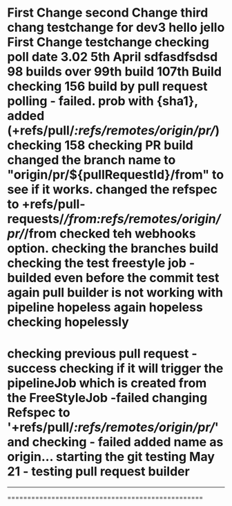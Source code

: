 First Change
second Change
third chang
testchange
for dev3 
hello
jello
First Change
testchange 
checking poll
date
3.02 5th April
sdfasdfsdsd
98 builds over
99th build
107th Build
checking 156 build by pull request polling - failed. prob with {sha1}, added (+refs/pull/*:refs/remotes/origin/pr/*)
checking 158
checking PR build
changed the branch name to "origin/pr/${pullRequestId}/from" to see if it works.
changed the refspec to +refs/pull-requests/*/from:refs/remotes/origin/pr/*/from
checked teh webhooks option.
checking the branches build
checking the test freestyle job - builded even before the commit
test again
pull builder is not working with pipeline
hopeless
again hopeless
checking hopelessly
=======
checking previous pull request - success
checking if it will trigger the pipelineJob which is created from the FreeStyleJob -failed
changing Refspec to '+refs/pull/*:refs/remotes/origin/pr/*' and checking - failed
added name as origin...
starting the git testing
May 21 - testing pull request builder
=================================================
*****************              ******************
=================================================
